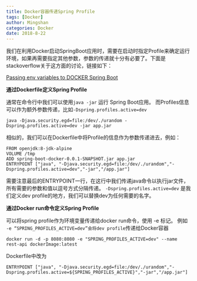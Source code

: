 ```yaml
---
title: Docker容器传递Spring Profile
tags: [Docker]
author: Mingshan
categories: Docker
date: 2018-8-22
---
```


我们在利用Docker启动SpringBoot应用时，需要在启动时指定Profile来确定运行环境，如果再需要指定其他参数，参数的传递就十分有必要了。下面是stackoverflow关于这方面的讨论，链接如下：

<!-- more -->

[Passing env variables to DOCKER Spring Boot](https://stackoverflow.com/questions/46715072/passing-env-variables-to-docker-spring-boot)


**通过Dockerfile定义Spring Profile**

通常在命令行中我们可以使用`java -jar` 运行 Spring Boot应用。
而Profiles信息可以作为额外参数传递，比如`-Dspring.profiles.active=dev`

```
java -Djava.security.egd=file:/dev/./urandom -Dspring.profiles.active=dev -jar app.jar
```

相似的，我们可以在Dockerfile中将Profile的信息作为参数传递进去，例如：

```
FROM openjdk:8-jdk-alpine
VOLUME /tmp
ADD spring-boot-docker-0.0.1-SNAPSHOT.jar app.jar
ENTRYPOINT ["java", "-Djava.security.egd=file:/dev/./urandom","-Dspring.profiles.active=dev","-jar","/app.jar"]
```

需要注意最后的ENTRYPOINT一行，在这行中我们传递java命令以执行jar文件，所有需要的参数和值以逗号方式分隔传递。
`-Dspring.profiles.active=dev` 是我们定义dev profile的地方，我们可以替换dev为任何需要的名字。

**通过Docker run命令定义Spring Profile**

可以将spring profile作为环境变量传递给docker run命令，使用 -e 标记。
例如` -e “SPRING_PROFILES_ACTIVE=dev”会将dev profile`传递给Docker容器

```
docker run -d -p 8080:8080 -e "SPRING_PROFILES_ACTIVE=dev" --name rest-api dockerImage:latest
```

Dockerfile中改为

```
ENTRYPOINT ["java", "-Djava.security.egd=file:/dev/./urandom","-Dspring.profiles.active=${SPRING_PROFILES_ACTIVE}","-jar","/app.jar"]
```
